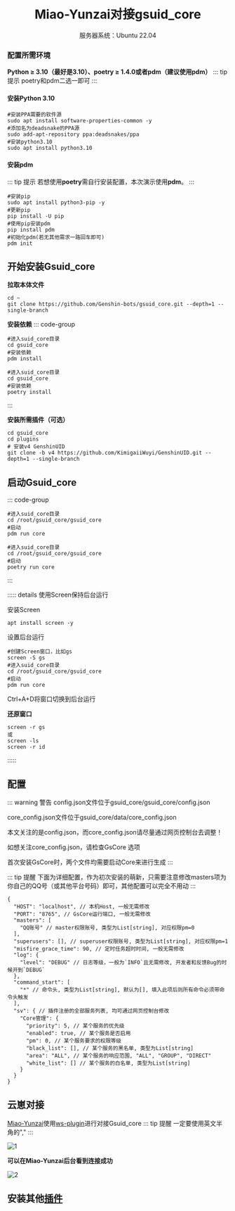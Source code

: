 # <center>Miao-Yunzai对接gsuid_core</center>

<center>服务器系统：Ubuntu 22.04</center>

### 配置所需环境

**Python ≥ 3.10（最好是3.10）、poetry ≥ 1.4.0或者pdm（建议使用pdm）**
::: tip 提示
poetry和pdm二选一即可
:::

#### 安装Python 3.10

```
#安装PPA需要的软件源
sudo apt install software-properties-common -y
#添加名为deadsnake的PPA源
sudo add-apt-repository ppa:deadsnakes/ppa
#安装python3.10
sudo apt install python3.10
```

#### 安装pdm
::: tip 提示
若想使用**poetry**需自行安装配置，本次演示使用**pdm**。
:::

```
#安装pip
sudo apt install python3-pip -y
#更新pip
pip install -U pip
#使用pip安装pdm
pip install pdm
#初始化pdm(若无其他需求一路回车即可)
pdm init
```

## 开始安装Gsuid_core

**拉取本体文件**

```
cd ~
git clone https://github.com/Genshin-bots/gsuid_core.git --depth=1 --single-branch
```

**安装依赖**
::: code-group

``` [pdm]
#进入suid_core目录
cd gsuid_core
#安装依赖
pdm install
```

``` [poetry]
#进入suid_core目录
cd gsuid_core
#安装依赖
poetry install
```

:::


**安装所需插件（可选）**

```
cd gsuid_core
cd plugins
# 安装v4 GenshinUID
git clone -b v4 https://github.com/KimigaiiWuyi/GenshinUID.git --depth=1 --single-branch
```

## 启动Gsuid_core

::: code-group

``` [pdm]
#进入suid_core目录
cd /root/gsuid_core/gsuid_core
#启动
pdm run core
```

``` [poetry]
#进入suid_core目录
cd /root/gsuid_core/gsuid_core
#启动
poetry run core
```
:::

::::: details 使用Screen保持后台运行

安装Screen

````
apt install screen -y
````

设置后台运行

````
#创建Screen窗口，比如gs
screen -S gs
#进入suid_core目录
cd /root/gsuid_core/gsuid_core
#启动
pdm run core

````
Ctrl+A+D将窗口切换到后台运行

**还原窗口**

````
screen -r gs
或
screen -ls
screen -r id
````
:::::

## 配置

::: warning 警告
config.json文件位于gsuid_core/gsuid_core/config.json

core_config.json文件位于gsuid_core/data/core_config.json

本文关注的是config.json，而core_config.json请尽量通过网页控制台去调整！

如想关注core_config.json，请检查GsCore 选项

首次安装GsCore时，两个文件均需要启动Core来进行生成
:::

::: tip 提醒
下面为详细配置，作为初次安装的萌新，只需要注意修改masters项为你自己的QQ号（或其他平台号码）即可，其他配置可以完全不用动
:::

```
{
  "HOST": "localhost", // 本机Host, 一般无需修改
  "PORT": "8765", // GsCore运行端口, 一般无需修改
  "masters": [
    "QQ账号" // master权限账号, 类型为List[string], 对应权限pm=0
  ],
  "superusers": [], // superuser权限账号, 类型为List[string], 对应权限pm=1
  "misfire_grace_time": 90, // 定时任务超时时间, 一般无需修改
  "log": {
    "level": "DEBUG" // 日志等级，一般为`INFO`且无需修改, 开发者和反馈Bug的时候开到`DEBUG`
  },
  "command_start": [
    "*" // 命令头, 类型为List[string], 默认为[], 填入此项后则所有命令必须带命令头触发
  ],
  "sv": { // 插件注册的全部服务列表, 均可通过网页控制台修改
    "Core管理": {
      "priority": 5, // 某个服务的优先级
      "enabled": true, // 某个服务是否启用
      "pm": 0, // 某个服务要求的权限等级
      "black_list": [], // 某个服务的黑名单, 类型为List[string]
      "area": "ALL", // 某个服务的响应范围, "ALL", "GROUP", "DIRECT"
      "white_list": [] // 某个服务的白名单, 类型为List[string]
    }
  }
}
```

## 云崽对接

[Miao-Yunzai](/gsbot.md)使用[ws-plugin](https://gitee.com/xiaoye12123/ws-plugin)进行对接Gsuid_core
::: tip 提醒
一定要使用英文半角的","
:::

![1](https://image.hexokina.cn/file/f95f06fe7615ec13202b7.png)

**可以在Miao-Yunzai后台看到连接成功**

![2](https://image.hexokina.cn/file/e45f56a7bda88f37fabae.png)


## 安装其他[插件](https://docs.sayu-bot.com/InstallPlugins/PluginsList.html)